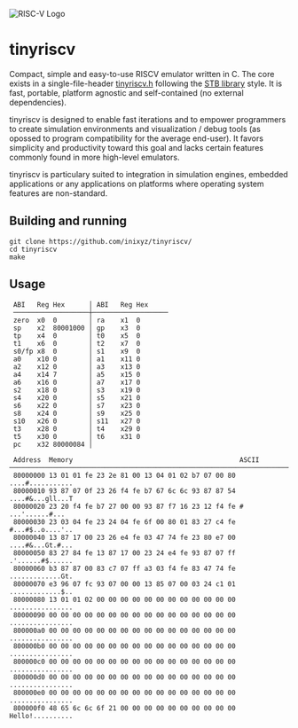 ![RISC-V Logo](https://riscv.org/wp-content/uploads/2020/06/riscv-color.svg)

# tinyriscv

Compact, simple and easy-to-use RISCV emulator written in C. The core exists in a single-file-header [tinyriscv.h](https://github.com/inixyz/tinyriscv/blob/main/src/tinyriscv.h) following the [STB library](https://github.com/nothings/stb) style. It is fast, portable, platform agnostic and self-contained (no external dependencies).

tinyriscv is designed to enable fast iterations and to empower programmers to create simulation environments and visualization / debug tools (as opossed to program compatibility for the average end-user). It favors simplicity and productivity toward this goal and lacks certain features commonly found in more high-level emulators.

tinyriscv is particulary suited to integration in simulation engines, embedded applications or any applications on platforms where operating system features are non-standard.

## Building and running

```
git clone https://github.com/inixyz/tinyriscv/
cd tinyriscv
make
```

## Usage 

```
 ABI   Reg Hex      │ ABI   Reg Hex     
 ───────────────────┼───────────────────
 zero  x0  0        │ ra    x1  0        
 sp    x2  80001000 │ gp    x3  0        
 tp    x4  0        │ t0    x5  0        
 t1    x6  0        │ t2    x7  0        
 s0/fp x8  0        │ s1    x9  0        
 a0    x10 0        │ a1    x11 0        
 a2    x12 0        │ a3    x13 0        
 a4    x14 7        │ a5    x15 0        
 a6    x16 0        │ a7    x17 0        
 s2    x18 0        │ s3    x19 0        
 s4    x20 0        │ s5    x21 0        
 s6    x22 0        │ s7    x23 0        
 s8    x24 0        │ s9    x25 0        
 s10   x26 0        │ s11   x27 0        
 t3    x28 0        │ t4    x29 0        
 t5    x30 0        │ t6    x31 0        
 pc    x32 80000084 │
```
```
 Address  Memory                                          ASCII
─────────────────────────────────────────────────────────────────────────
 80000000 13 01 01 fe 23 2e 81 00 13 04 01 02 b7 07 00 80 ....#...........
 80000010 93 87 07 0f 23 26 f4 fe b7 67 6c 6c 93 87 87 54 ....#&...gll...T
 80000020 23 20 f4 fe b7 27 00 00 93 87 f7 16 23 12 f4 fe # ...'......#...
 80000030 23 03 04 fe 23 24 04 fe 6f 00 80 01 83 27 c4 fe #...#$..o....'..
 80000040 13 87 17 00 23 26 e4 fe 03 47 74 fe 23 80 e7 00 ....#&...Gt.#...
 80000050 83 27 84 fe 13 87 17 00 23 24 e4 fe 93 87 07 ff .'......#$......
 80000060 b3 87 87 00 83 c7 07 ff a3 03 f4 fe 83 47 74 fe .............Gt.
 80000070 e3 96 07 fc 93 07 00 00 13 85 07 00 03 24 c1 01 .............$..
 80000080 13 01 01 02 00 00 00 00 00 00 00 00 00 00 00 00 ................
 80000090 00 00 00 00 00 00 00 00 00 00 00 00 00 00 00 00 ................
 800000a0 00 00 00 00 00 00 00 00 00 00 00 00 00 00 00 00 ................
 800000b0 00 00 00 00 00 00 00 00 00 00 00 00 00 00 00 00 ................
 800000c0 00 00 00 00 00 00 00 00 00 00 00 00 00 00 00 00 ................
 800000d0 00 00 00 00 00 00 00 00 00 00 00 00 00 00 00 00 ................
 800000e0 00 00 00 00 00 00 00 00 00 00 00 00 00 00 00 00 ................
 800000f0 48 65 6c 6c 6f 21 00 00 00 00 00 00 00 00 00 00 Hello!..........
```
